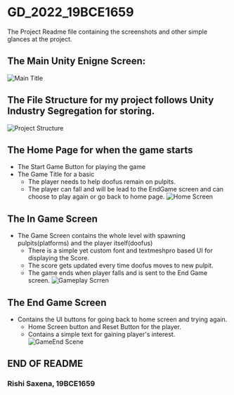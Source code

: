 # GD_2022_19BCE1659
The Project Readme file containing the screenshots and other simple glances at the project.
## The Main Unity Enigne Screen:
![Main Title](https://user-images.githubusercontent.com/72495317/189496718-3bc76d6c-a6d2-4855-bffa-db7e205b80d8.PNG)

## The File Structure for my project follows Unity Industry Segregation for storing.
![Project Structure](https://user-images.githubusercontent.com/72495317/189496786-6e66b713-70e7-42c6-8e22-4f6cd373992b.PNG)


## The Home Page for when the game starts
* The Start Game Button for playing the game
* The Game Title for a basic
     * The player needs to help doofus remain on pulpits.
     * The player can fall and will be lead to the EndGame screen and can choose to play again or go back to home page.
![Home Screen](https://user-images.githubusercontent.com/72495317/189496678-c65763dd-df0f-443c-8ccb-82b8d2094411.PNG)


## The In Game Screen
* The Game Screen contains the whole level with spawning pulpits(platforms) and the player itself(doofus)
     * There is a simple yet custom font and textmeshpro based UI for displaying the Score.
     * The score gets updated every time doofus moves to new pulpit.
     * The game ends when player falls and is sent to the End Game screen.
     ![Gameplay Scrren](https://user-images.githubusercontent.com/72495317/189496933-2ed3fbcc-8acf-4ce9-b8d7-2d55b5f6fc55.PNG)


## The End Game Screen
* Contains the UI buttons for going back to home screen and trying again.
    * Home Screen button and Reset Button for the player.
    * Contains a simple text for gaining player's interest.
![GameEnd Scene](https://user-images.githubusercontent.com/72495317/189497036-b6bf89b5-2f08-4582-a723-12dc92c865ef.PNG)


## END OF README
### Rishi Saxena, 19BCE1659
